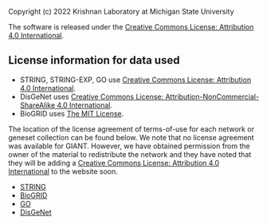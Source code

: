 Copyright (c) 2022 Krishnan Laboratory at Michigan State University

The software is released under the
[Creative Commons License: Attribution 4.0 International](https://creativecommons.org/licenses/by-nc-sa/4.0/legalcode).

## License information for data used

* STRING, STRING-EXP, GO use [Creative Commons License: Attribution 4.0 International](https://creativecommons.org/licenses/by/4.0/legalcode).
* DisGeNet uses [Creative Commons License: Attribution-NonCommercial-ShareAlike 4.0 International](https://creativecommons.org/licenses/by-nc-sa/4.0/legalcode).
* BioGRID uses [The MIT License](https://opensource.org/licenses/MIT).

The location of the license agreement of terms-of-use for each network or
geneset collection can be found below. We note that no license agreement was
available for GIANT. However, we have obtained permission from the owner of the
material to redistribute the network and they have noted that they will be
adding a [Creative Commons License: Attribution 4.0 International](https://creativecommons.org/licenses/by/4.0/legalcode) to the website soon.

* [STRING](https://string-db.org/cgi/access.pl?footer_active_subpage=licensing)
* [BioGRID](https://wiki.thebiogrid.org/doku.php/terms_and_conditions)
* [GO](http://geneontology.org/docs/go-citation-policy/)
* [DisGeNet](https://www.disgenet.org/legal)
